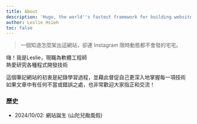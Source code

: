 ```yaml
---
title: About
description: 'Hugo, the world''s fastest framework for building websites'
author: Leslie Hsieh
toc: false
---
```


> 一個知道怎麼架出這網站，卻連 Instagram 限時動態都不會發的宅宅。

嗨！我是Leslie，現職為軟體工程師  
熱愛研究各種程式開發技術  

這個筆記網站的初衷是紀錄學習過程，並藉此督促自己更深入地掌握每一項技術  
如果文章中有任何不當或錯誤之處，也非常歡迎大家指正和交流！

### 歷史
- 2024/10/02: 網站誕生 (山陀兒颱風假)